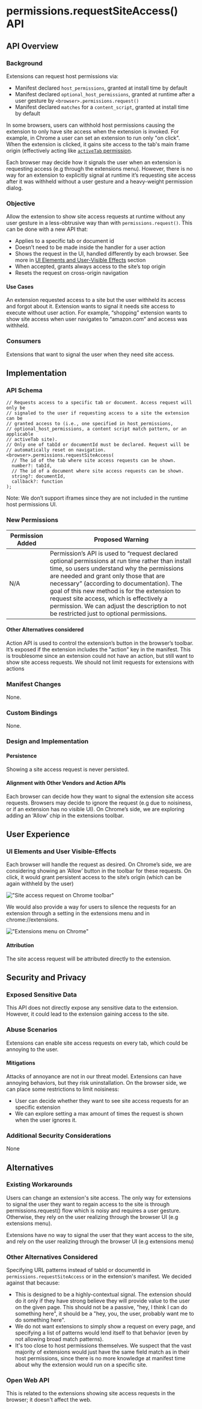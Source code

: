 # permissions.requestSiteAccess() API

## API Overview

### Background

Extensions can request host permissions via:
- Manifest declared `host_permissions`, granted at install time by default
- Manifest declared `optional_host_permissions`, granted at runtime after a user gesture by `<browser>.permissions.request()`
- Manifest declared `matches` for a `content_script`, granted at install time by default

In some browsers, users can withhold host permissions causing the extension to only have site access when the extension is invoked. For example, in Chrome a user can set an extension to run only "on click". When the extension is clicked, it gains site access to the tab's main frame origin (effectively acting like [`activeTab` permission](https://developer.chrome.com/docs/extensions/develop/concepts/activeTab#what-activeTab-allows).

Each browser may decide how it signals the user when an extension is requesting access (e.g through the extensions menu). However, there is no way for an extension to explicitly signal at runtime it’s requesting site access after it was withheld without a user gesture and a heavy-weight permission dialog.


### Objective

Allow the extension to show site access requests at runtime without any user gesture in a less-obtrusive way than with `permissions.request()`. This can be done with a new API that:

- Applies to a specific tab or document id
- Doesn’t need to be made inside the handler for a user action
- Shows the request in the UI, handled differently by each browser. See more in [UI Elements and User-Visible Effects](#ui-elements-and-user-visible\-effects) section
- When accepted, grants always access to the site’s top origin
- Resets the request on cross-origin navigation

#### Use Cases

An extension requested access to a site but the user withheld its access and forgot about it. Extension wants to signal it needs site access to execute without user action. For example, “shopping” extension wants to show site access when user navigates to “amazon.com” and access was withheld.

### Consumers

Extensions that want to signal the user when they need site access.

## Implementation

### API Schema

```
// Requests access to a specific tab or document. Access request will only be
// signaled to the user if requesting access to a site the extension can be
// granted access to (i.e., one specified in host_permissions,
// optional_host_permissions, a content script match pattern, or an applicable
// activeTab site).
// Only one of tabId or documentId must be declared. Request will be
// automatically reset on navigation.
<browser>.permissions.requestSiteAccess(
  // The id of the tab where site access requests can be shown.
  number?: tabId,
  // The id of a document where site access requests can be shown.
  string?: documentId,
  callback?: function
);
```

Note: We don’t support iframes since they are not included in the runtime host permissions UI.

### New Permissions
| Permission Added | Proposed Warning                                         |
| ---------------- | -------------------------------------------------------- |
| N/A              | Permission’s API is used to “request declared optional permissions at run time rather than install time, so users understand why the permissions are needed and grant only those that are necessary” (according to documentation). The goal of this new method is for the extension to request site access, which is effectively a permission. We can adjust the  description to not be restricted just to optional permissions. |

#### Other Alternatives considered

Action API is used to control the extension’s button in the browser’s toolbar. It’s exposed if the extension includes the "action" key in the manifest. This is troublesome since an extension could not have an action, but still want to show site access requests. We should not limit requests for extensions with actions

### Manifest Changes

None.

### Custom Bindings

None.

### Design and Implementation

#### Persistence

Showing a site access request is never persisted.

#### Alignment with Other Vendors and Action APIs

Each browser can decide how they want to signal the extension site access requests. Browsers may decide to ignore the request (e.g due to noisiness, or if an extension has no visible UI).
On Chrome’s side, we are exploring adding an ‘Allow’ chip in the extensions toolbar.

## User Experience

### UI Elements and User Visible-Effects

Each browser will handle the request as desired. On Chrome’s side, we are considering showing an ‘Allow’ button in the toolbar for these requests. On click, it would grant persistent access to the site’s origin (which can be again withheld by the user)

!["Site access request on Chrome toolbar"](./assets/permissions-requestSiteAccess-chrome-toolbar.png)

We would also provide a way for users to silence the requests for an extension through a setting in the extensions menu and in chrome://extensions.

!["Extensions menu on Chrome"](./assets/permissions-requestSiteAccess-chrome-menu.png)

#### Attribution
The site access request will be attributed directly to the extension.

## Security and Privacy

### Exposed Sensitive Data

This API does not directly expose any sensitive data to the extension. However, it could lead to the extension gaining access to the site.

### Abuse Scenarios

Extensions can enable site access requests on every tab, which could be annoying to the user.

#### Mitigations
Attacks of annoyance are not in our threat model. Extensions can have annoying behaviors, but they risk uninstallation.
On the browser side, we can place some restrictions to limit noisiness:
- User can decide whether they want to see site access requests for an specific extension
- We can explore setting a max amount of times the request is shown when the user ignores it.

### Additional Security Considerations
None

## Alternatives

### Existing Workarounds

Users can change an extension's site access. The only way for extensions to signal the user they want to regain access to the site is through permissions.request() flow which is noisy and requires a user gesture. Otherwise, they rely on the user realizing through the browser UI (e.g extensions menu).

Extensions have no way to signal the user that they want access to the site, and rely on the user realizing through the browser UI (e.g extensions menu)

### Other Alternatives Considered

Specifying URL patterns instead of tabId or documentId in `permissions.requestSiteAccess` or in the extension's manifest. We decided against that because:
- This is designed to be a highly-contextual signal. The extension should do it only if they have strong believe they will provide value to the user on the given page. This should not be a passive, "hey, I think I can do something here", it should be a "hey, you, the user, probably want me to do something here".
- We do not want extensions to simply show a request on every page, and specifying a list of patterns would lend itself to that behavior (even by not allowing broad match patterns).
- It's too close to host permissions themselves. We suspect that the vast majority of extensions would just have the same field match as in their host permissions, since there is no more knowledge at manifest time about why the extension would run on a specific site.

### Open Web API
This is related to the extensions showing site access requests in the browser; it doesn't affect the web.
